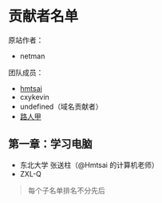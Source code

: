 # 贡献者名单

原站作者：

- netman

团队成员：

- [hmtsai](https://blog.hmtsai.cn)
- cxykevin
- undefined（域名贡献者）
- [路人甲](https://en.lurenapp.uk)

## 第一章：学习电脑

- 东北大学 张送柱（@Hmtsai 的计算机老师）
- ZXL-Q

> 每个子名单排名不分先后
